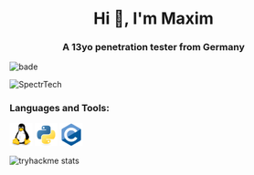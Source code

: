 <h1 align="center">Hi 👋, I'm Maxim</h1>
<h3 align="center">A 13yo penetration tester from Germany</h3>

![bade](https://camo.githubusercontent.com/ae7518e031142acb0c759babc7cfb50e6446623c73871353acfa3f24e99c7552/68747470733a2f2f696d672e736869656c64732e696f2f62616467652f2d5472794861636b4d652d2532333231324334323f7374796c653d666f722d7468652d6261646765266c6f676f3d7472796861636b6d65266c6f676f436f6c6f723d7768697465)

<img class="image-align-left" src="https://img.shields.io/badge/I%20use-Arch%20btw-orange" alt="SpectrTech" /> 





<h3 align="left">Languages and Tools:</h3>

<img width="40" height="40" src="https://raw.githubusercontent.com/devicons/devicon/master/icons/linux/linux-original.svg" />
<img width="40" height="40" src="https://raw.githubusercontent.com/devicons/devicon/master/icons/python/python-original.svg" />
<img width="40" height="40" src="https://raw.githubusercontent.com/devicons/devicon/6910f0503efdd315c8f9b858234310c06e04d9c0/icons/c/c-original.svg" />

![tryhackme stats](https://raw.githubusercontent.com/SpectrTech/SpectrTech/master/assets/thm_propic.png)
